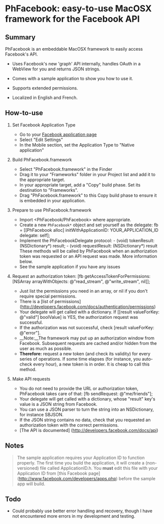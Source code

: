 PhFacebook: easy-to-use MacOSX framework for the Facebook API
=============================================================

Summary
-------

PhFacebook is an embeddable MacOSX framework to easily access Facebook's API.

* Uses Facebook's new 'graph' API internally, handles OAuth in a WebView for you and returns JSON strings.

* Comes with a sample application to show you how to use it.

* Supports extended permissions.

* Localized in English and French.

How-to-use
----------

1.  Set Facebook Application Type

    * Go to your [Facebook application page](http://www.facebook.com/developers/apps.php?app_id=YOUR_APP_ID)
    * Select "Edit Settings"
    * In the Mobile section, set the Application Type to "Native application"

2.  Build PhFacebook.framework

    * Select "PhFacebook.framework" in the Finder
    * Drag it to your "Frameworks" folder in your Project list and add it to the appropriate target.
    * In your appropriate target, add a "Copy" build phase. Set its destination to "Frameworks".
    * Drag "PhFacebook.framework" to this Copy build phase to ensure it is embedded in your application.

3.  Prepare to use PhFacebook.framework

    * Import <PhFacebook/PhFacebook> where appropriate.
    * Create a new `PhFacebook*` object and set yourself as the delegate:
            fb = [[PhFacebook alloc] initWithApplicationID: YOUR_APPLICATION_ID delegate: self];
    * Implement the PhFacebookDelegate protocol:
            - (void) tokenResult: (NSDictionary*) result;
            - (void) requestResult: (NSDictionary*) result
      These methods will be called by PhFacebook when an authorization token was requested or an API request was made.
      More information below.
    * See the sample application if you have any issues

4.  Request an authorization token:
        [fb getAccessTokenForPermissions: [NSArray arrayWithObjects: @"read_stream", @"write_stream", nil]];
    * Just list the permissions you need in an array, or nil if you don't require special permissions.
    * There is a [list of permissions] (http://developers.facebook.com/docs/authentication/permissions)
    * Your delegate will get called with a dictionary. If [[result valueForKey: @"valid"] boolValue] is YES, the authorization request was successful.
    * If the authorization was not successful, check [result valueForKey: @"error"].
    * __Note:__The framework may put up an authorization window from Facebook. Subsequent requests are cached and/or hidden from the user as much as possible.
    * __Therefore:__ request a new token (and check its validity) for every series of operations. If some time elapses (for instance, you auto-check every hour), a new token is in order. It is cheap to call this method.

5.  Make API requests
    * You do not need to provide the URL or authorization token, PhFacebook takes care of that:
            [fb sendRequest: @"me/friends"];
    * Your delegate will get called with a dictionary, whose "result" key's value is a JSON string from Facebook.
    * You can use a JSON parser to turn the string into an NSDictionary, for instance SBJSON.
    * If the JSON string contains no data, check that you requested an authorization token with the correct permissions.
    * [The API is documented] (http://developers.facebook.com/docs/api)

Notes
-----

> The sample application requires your Application ID to function properly. The first time you build the application, it will create a (non-versioned) file called ApplicationID.h. 
> You __must__ edit this file with your Application ID from [this Facebook page] (http://www.facebook.com/developers/apps.php) before the sample app will build.

Todo
----

* Could probably use better error handling and recovery, though I have not encountered more errors in my development and testing.